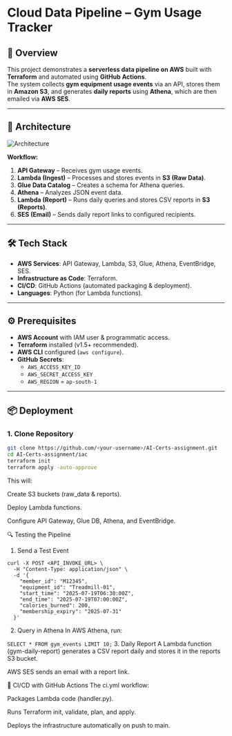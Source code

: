 # Cloud Data Pipeline – Gym Usage Tracker

## 📌 Overview
This project demonstrates a **serverless data pipeline on AWS** built with **Terraform** and automated using **GitHub Actions**.  
The system collects **gym equipment usage events** via an API, stores them in **Amazon S3**, and generates **daily reports** using **Athena**, which are then emailed via **AWS SES**.

---

## 🚀 Architecture
![Architecture](architecture.png)

**Workflow:**
1. **API Gateway** – Receives gym usage events.
2. **Lambda (Ingest)** – Processes and stores events in **S3 (Raw Data)**.
3. **Glue Data Catalog** – Creates a schema for Athena queries.
4. **Athena** – Analyzes JSON event data.
5. **Lambda (Report)** – Runs daily queries and stores CSV reports in **S3 (Reports)**.
6. **SES (Email)** – Sends daily report links to configured recipients.

---

## 🛠 Tech Stack
- **AWS Services**: API Gateway, Lambda, S3, Glue, Athena, EventBridge, SES.
- **Infrastructure as Code**: Terraform.
- **CI/CD**: GitHub Actions (automated packaging & deployment).
- **Languages**: Python (for Lambda functions).

---

## ⚙️ Prerequisites
- **AWS Account** with IAM user & programmatic access.
- **Terraform** installed (v1.5+ recommended).
- **AWS CLI** configured (`aws configure`).
- **GitHub Secrets**:
  - `AWS_ACCESS_KEY_ID`
  - `AWS_SECRET_ACCESS_KEY`
  - `AWS_REGION` = `ap-south-1`

---

## 📦 Deployment

### **1. Clone Repository**
```bash
git clone https://github.com/<your-username>/AI-Certs-assignment.git
cd AI-Certs-assignment/iac
terraform init
terraform apply -auto-approve

```
This will:

Create S3 buckets (raw_data & reports).

Deploy Lambda functions.

Configure API Gateway, Glue DB, Athena, and EventBridge.


🔍 Testing the Pipeline
1. Send a Test Event
```
curl -X POST <API_INVOKE_URL> \
  -H "Content-Type: application/json" \
  -d '{
    "member_id": "M12345",
    "equipment_id": "Treadmill-01",
    "start_time": "2025-07-19T06:30:00Z",
    "end_time": "2025-07-19T07:00:00Z",
    "calories_burned": 200,
    "membership_expiry": "2025-07-31"
  }'
```

2. Query in Athena
In AWS Athena, run:

```SELECT * FROM gym_events LIMIT 10;```
3. Daily Report
A Lambda function (gym-daily-report) generates a CSV report daily and stores it in the reports S3 bucket.

AWS SES sends an email with a report link.

🔄 CI/CD with GitHub Actions
The ci.yml workflow:

Packages Lambda code (handler.py).

Runs Terraform init, validate, plan, and apply.

Deploys the infrastructure automatically on push to main.


